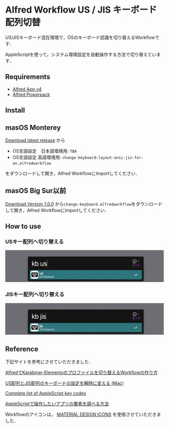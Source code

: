 # Alfred Workflow US / JIS キーボード配列切替

US/JISキーボード混在環境で，OSのキーボード認識を切り替えるWorkflowです．

AppleScriptを使って，システム環境設定を自動操作する方法で切り替えています．

## Requirements
- [Alfred App v4](http://www.alfredapp.com/#download)
- [Alfred Powerpack](https://buy.alfredapp.com/)

## Install

## masOS Monterey
[Download latest release](https://github.com/nasubeee/alfred-switch-jis-us-keyboard/tag/2.0.0)
から

- OS言語設定　日本語環境用: `TBA`
- OS言語設定 英語環境用: `change-keyboard-layout-ansi-jis-for-en.alfredworkflow`

をダウンロードして開き，Alfred WorkflowにImportしてください．

## masOS Big Sur以前

[Download Version 1.0.0](https://github.com/nasubeee/alfred-switch-jis-us-keyboard/tag/1.0.0)
から`change-keyboard.alfredworkflow`をダウンロードして開き，Alfred WorkflowにImportしてください．


## How to use

### USキー配列へ切り替える

![screenshots-kb-us](screenshots/kb-us.jpg)

### JISキー配列へ切り替える

![screenshots-kb-jis](screenshots/kb-jis.jpg)

## Reference

下記サイトを参考にさせていただきました．

[AlfredでKarabiner-Elementsのプロファイルを切り替えるWorkflowの作り方](https://webrandum.net/alfred-karabiner-elements-change-profile/)

[US配列とJIS配列のキーボードの設定を瞬時に変える (Mac)](https://kyogom.com/tech/ansi-to-jis/)

[Complete list of AppleScript key codes](https://eastmanreference.com/complete-list-of-applescript-key-codes)

[AppleScriptで操作したいアプリの要素を調べる方法](https://www.tantan-biyori.info/blog/2019/05/app-element.html)

Workflowのアイコンは，
[MATERIAL DESIGN ICONS](https://fonts.google.com/icons?selected=Material+Icons&icon.query=Keyboard)
を使用させていただきました．
